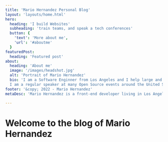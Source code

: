 ```yaml
---
title: 'Mario Hernandez Personal Blog'
layout: 'layouts/home.html'
hero:
  heading: 'I build Websites'
  subheading: 'train teams, and speak a tech conferences'
  button: {
    'text': 'More about me',
    'url': '#aboutme'
  }
featuredPost:
  heading: 'Featured post'
about:
  heading: 'About me'
  image: '/images/headshot.jpg'
  alt: 'Portrait of Mario Hernandez'
  bio: 'I am a Software Enginner from Los Angeles and I help large and small organizations build and deploy web systems.
  I am a regular speaker at many Open Source events around the United States and train teams to become better developers.'
footer: '&copy; 2022 - Mario Hernandez'
metaDesc: 'Mario Hernandez is a front-end developer living in Los Angeles'

---
```


# Welcome to the blog of Mario Hernandez

